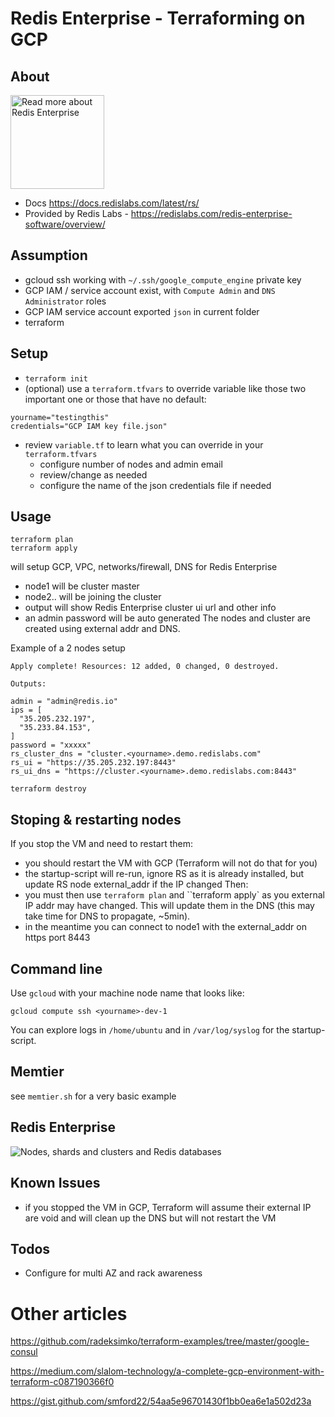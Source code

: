 # Redis Enterprise - Terraforming on GCP

## About

<img width=150
    src="https://redislabs.com/wp-content/themes/wpx/assets/images/logo-redis.svg"
    alt="Read more about Redis Enterprise" />
- Docs https://docs.redislabs.com/latest/rs/
- Provided by Redis Labs - https://redislabs.com/redis-enterprise-software/overview/


## Assumption

- gcloud ssh working with `~/.ssh/google_compute_engine` private key
- GCP IAM / service account exist, with `Compute Admin` and `DNS Administrator` roles
- GCP IAM service account exported `json` in current folder
- terraform

## Setup

- `terraform init`
- (optional) use a `terraform.tfvars` to override variable like those two important one or those that have no default:
```
yourname="testingthis"
credentials="GCP IAM key file.json"
```
- review `variable.tf` to learn what you can override in your `terraform.tfvars`
    - configure number of nodes and admin email
    - review/change as needed
    - configure the name of the json credentials file if needed

## Usage

```
terraform plan
terraform apply
```
will setup GCP, VPC, networks/firewall, DNS for Redis Enterprise
- node1 will be cluster master
- node2.. will be joining the cluster
- output will show Redis Enterprise cluster ui url and other info
- an admin password will be auto generated
The nodes and cluster are created using external addr and DNS.

Example of a 2 nodes setup
```
Apply complete! Resources: 12 added, 0 changed, 0 destroyed.

Outputs:

admin = "admin@redis.io"
ips = [
  "35.205.232.197",
  "35.233.84.153",
]
password = "xxxxx"
rs_cluster_dns = "cluster.<yourname>.demo.redislabs.com"
rs_ui = "https://35.205.232.197:8443"
rs_ui_dns = "https://cluster.<yourname>.demo.redislabs.com:8443"
```

```
terraform destroy
```

## Stoping & restarting nodes

If you stop the VM and need to restart them:
- you should restart the VM with GCP (Terraform will not do that for you)
- the startup-script will re-run, ignore RS as it is already installed, but update RS node external_addr if the IP changed
Then:
- you must then use `terraform plan` and ``terraform apply` as you external IP addr may have changed. This will update them in the DNS (this may take time for DNS to propagate, ~5min).
- in the meantime you can connect to node1 with the external_addr on https port 8443


## Command line

Use `gcloud` with your machine node name that looks like:
```
gcloud compute ssh <yourname>-dev-1
```
You can explore logs in `/home/ubuntu` and in `/var/log/syslog` for the startup-script.

## Memtier

see `memtier.sh` for a very basic example

## Redis Enterprise

![Nodes, shards and clusters and Redis databases](https://redislabs.com/wp-content/uploads/2019/06/blog-volkov-20190625-1-v5.png)

## Known Issues

- if you stopped the VM in GCP, Terraform will assume their external IP are void and will clean up the DNS but will not restart the VM

## Todos

- Configure for multi AZ and rack awareness


# Other articles

https://github.com/radeksimko/terraform-examples/tree/master/google-consul

https://medium.com/slalom-technology/a-complete-gcp-environment-with-terraform-c087190366f0

https://gist.github.com/smford22/54aa5e96701430f1bb0ea6e1a502d23a

